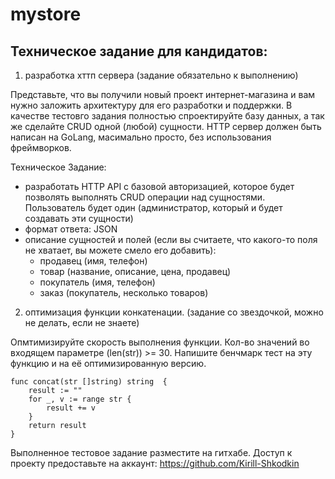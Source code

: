 # mystore
## Техническое задание для кандидатов:

1. разработка хттп сервера (задание обязательно к выполнению)

Представьте, что вы получили новый проект интернет-магазина и вам нужно заложить архитектуру для его разработки и поддержки. 
В качестве тестовго задания полностью спроектируйте базу данных, а так же сделайте CRUD одной (любой) сущности. 
HTTP сервер должен быть написан на GoLang, масимально просто, без использования фреймворков.

Техническое Задание:
- разработать HTTP API с базовой авторизацией, 
которое будет позволять выполнять CRUD операции над сущностями. 
Пользователь будет один (администратор, который и будет создавать эти сущности)
- формат ответа: JSON
- описание сущностей и полей (если вы считаете, что какого-то поля не хватает, вы можете смело его добавить):
    - продавец (имя, телефон)
    - товар (название, описание, цена, продавец)
    - покупатель (имя, телефон)
    - заказ (покупатель, несколько товаров)


2. оптимизация функции конкатенации. (задание со звездочкой, можно не делать, если не знаете)

Опмтимизируйте скорость выполнения функции. Кол-во значений во входящем параметре (len(str)) >= 30.
Напишите бенчмарк тест на эту функцию и на её оптимизированную версию.

```
func concat(str []string) string  {
    result := ""
    for _, v := range str {
        result += v
    }
    return result
}
```


Выполненное тестовое задание разместите на гитхабе.
Доступ к проекту предоставьте на аккаунт: https://github.com/Kirill-Shkodkin
